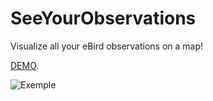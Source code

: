 # SeeYourObservations
Visualize all your eBird observations on a map!

[DEMO](https://zoziologie.raphaelnussbaumer.com/see-your-observations/).

![Exemple](https://raw.githubusercontent.com/Zoziologie/see-your-observations/master/assets/sYO.gif)


